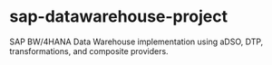 # sap-datawarehouse-project
SAP BW/4HANA Data Warehouse implementation using aDSO, DTP, transformations, and composite providers.
